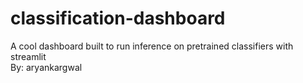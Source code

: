 # classification-dashboard
A cool dashboard built to run inference on pretrained classifiers with streamlit <br />
By: aryankargwal
